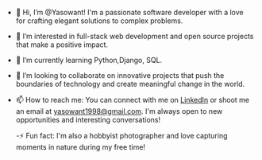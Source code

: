 - 👋 Hi, I’m @Yasowant! I'm a passionate software developer with a love for crafting elegant solutions to complex problems.

- 👀 I’m interested in full-stack web development and open source projects that make a positive impact.

- 🌱 I’m currently learning Python,Django, SQL.

- 💞️ I’m looking to collaborate on innovative projects that push the boundaries of technology and create meaningful change in the world.

- 📫 How to reach me: You can connect with me on [LinkedIn](https://www.linkedin.com/in/yasowant-nayak-154968269/) or shoot me an email at yasowant1998@gmail.com. I'm always open to new opportunities and interesting conversations!

  -⚡ Fun fact: I'm also a hobbyist photographer and love capturing moments in nature during my free time!
